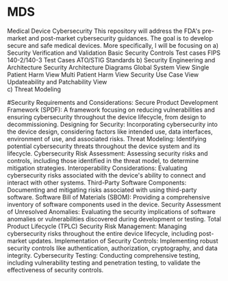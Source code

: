 # MDS
Medical Device Cybersecurity
This repository will address the FDA's pre-market and post-market cybersecurity guidances. The goal is to develop secure and safe medical devices. More specifically, I will be focusing on 
a) Security Verification and Validation 
    Basic Security Controls  Test cases
    FIPS 140-2/140-3 Test Cases
    ATO/STIG Standards
b) Security Engineering and Architecture
    Security Architecture Diagrams
      Global System View
      Single Patient Harm View
      Multi Patient Harm View
      Security Use Case View
      Updateability and Patchability View   
c) Threat Modeling

#Security Requirements and Considerations: 
Secure Product Development Framework (SPDF): A framework focusing on reducing vulnerabilities and ensuring cybersecurity throughout the device lifecycle, from design to decommissioning.
Designing for Security: Incorporating cybersecurity into the device design, considering factors like intended use, data interfaces, environment of use, and associated risks.
Threat Modeling: Identifying potential cybersecurity threats throughout the device system and its lifecycle.
Cybersecurity Risk Assessment: Assessing security risks and controls, including those identified in the threat model, to determine mitigation strategies.
Interoperability Considerations: Evaluating cybersecurity risks associated with the device's ability to connect and interact with other systems.
Third-Party Software Components: Documenting and mitigating risks associated with using third-party software.
Software Bill of Materials (SBOM): Providing a comprehensive inventory of software components used in the device.
Security Assessment of Unresolved Anomalies: Evaluating the security implications of software anomalies or vulnerabilities discovered during development or testing.
Total Product Lifecycle (TPLC) Security Risk Management: Managing cybersecurity risks throughout the entire device lifecycle, including post-market updates.
Implementation of Security Controls: Implementing robust security controls like authentication, authorization, cryptography, and data integrity.
Cybersecurity Testing: Conducting comprehensive testing, including vulnerability testing and penetration testing, to validate the effectiveness of security controls. 
